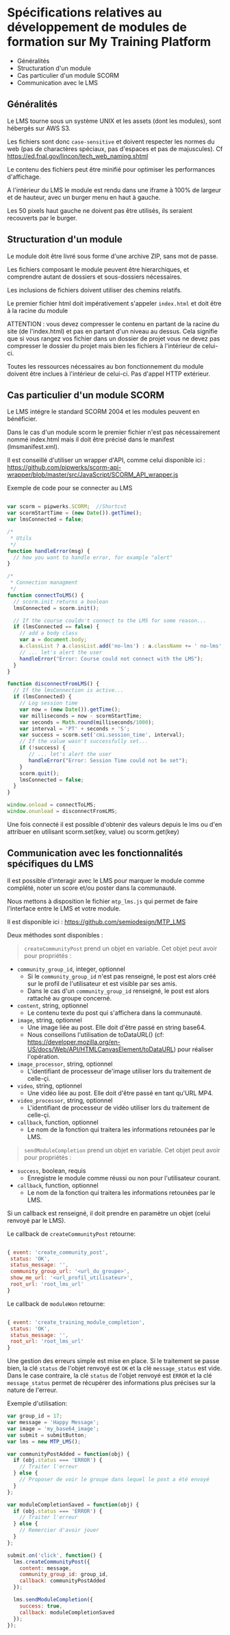 
# Spécifications relatives au développement de modules de formation sur My Training Platform

- Généralités
- Structuration d'un module
- Cas particulier d'un module SCORM
- Communication avec le LMS

## Généralités

Le LMS tourne sous un système UNIX et les assets (dont les modules), sont hébergés sur AWS S3.

Les fichiers sont donc `case-sensitive` et doivent respecter les normes du web (pas de charactères spéciaux, pas d'espaces et pas de majuscules). Cf https://ed.fnal.gov/lincon/tech_web_naming.shtml

Le contenu des fichiers peut être minifié pour optimiser les performances d'affichage.

A l'intérieur du LMS le module est rendu dans une iframe à 100% de largeur et de hauteur, avec un burger menu en haut à gauche.

Les 50 pixels haut gauche ne doivent pas être utilisés, ils seraient recouverts par le burger.


## Structuration d'un module

Le module doit être livré sous forme d'une archive ZIP, sans mot de passe.

Les fichiers composant le module peuvent être hierarchiques, et comprendre autant de dossiers et sous-dossiers nécessaires.

Les inclusions de fichiers doivent utiliser des chemins relatifs.

Le premier fichier html doit impérativement s'appeler `index.html` et doit être à la racine du module

ATTENTION : vous devez compresser le contenu en partant de la racine du site (de l'index.html) et pas en partant d'un niveau au dessus. Cela signifie que si vous rangez vos fichier dans un dossier de projet vous ne devez pas compresser le dossier du projet mais bien les fichiers à l'intérieur de celui-ci.

Toutes les ressources nécessaires au bon fonctionnement du module doivent être inclues à l'intérieur de celui-ci. Pas d'appel HTTP extérieur.


## Cas particulier d'un module SCORM

Le LMS intégre le standard SCORM 2004 et les modules peuvent en bénéficier.

Dans le cas d'un module scorm le premier fichier n'est pas nécessairement nommé index.html mais il doit être précisé dans le manifest (lmsmanifest.xml).

Il est conseillé d'utiliser un wrapper d'API, comme celui disponible ici : https://github.com/pipwerks/scorm-api-wrapper/blob/master/src/JavaScript/SCORM_API_wrapper.js


Exemple de code pour se connecter au LMS

```javascript

var scorm = pipwerks.SCORM;  //Shortcut
var scormStartTime = (new Date()).getTime();
var lmsConnected = false;

/*
 * Utils
 */
function handleError(msg) {
  // how you want to handle error, for example "alert"
}

/*
 * Connection managment
 */
function connectToLMS() {
  // scorm.init returns a boolean
  lmsConnected = scorm.init();

  // If the course couldn't connect to the LMS for some reason...
  if (lmsConnected == false) {
    // add a body class
    var a = document.body;
    a.classList ? a.classList.add('no-lms') : a.className += ' no-lms';
    // ... let's alert the user
    handleError("Error: Course could not connect with the LMS");
  }
}

function disconnectFromLMS() {
  // If the lmsConnection is active...
  if (lmsConnected) {
    // Log session time
    var now = (new Date()).getTime();
    var milliseconds = now - scormStartTime;
    var seconds = Math.round(milliseconds/1000);
    var interval = 'PT' + seconds + 'S';
    var success = scorm.set('cmi.session_time', interval);
    // If the value wasn't successfully set...
    if (!success) {
       // ... let's alert the user
       handleError("Error: Session Time could not be set");
    }
    scorm.quit();
    lmsConnected = false;
  }
}

window.onload = connectToLMS;
window.onunload = disconnectFromLMS;

```

Une fois connecté il est possible d'obtenir des valeurs depuis le lms ou d'en attribuer en utilisant scorm.set(key, value) ou scorm.get(key)

## Communication avec les fonctionnalités spécifiques du LMS

Il est possible d'interagir avec le LMS pour marquer le module comme complété, noter un score et/ou poster dans la communauté.

Nous mettons à disposition le fichier `mtp_lms.js` qui permet de faire l'interface entre le LMS et votre module.

Il est disponible ici : https://github.com/semiodesign/MTP_LMS

Deux méthodes sont disponibles :

> `createCommunityPost` prend un objet en variable. Cet objet peut avoir pour propriétés :

- `community_group_id`, integer, optionnel
  - Si le `community_group_id` n'est pas renseigné, le post est alors créé sur le profil de l'utilisateur et est visible par ses amis.
  - Dans le cas d'un `community_group_id` renseigné, le post est alors rattaché au groupe concerné.
- `content`, string, optionnel
  - Le contenu texte du post qui s'affichera dans la communauté.
- `image`, string, optionnel
  - Une image liée au post. Elle doit d'être passé en string base64.
  - Nous conseillons l'utilisation de toDataURL() (cf: https://developer.mozilla.org/en-US/docs/Web/API/HTMLCanvasElement/toDataURL) pour réaliser l'opération.
- `image_processor`, string, optionnel
  - L'identifiant de processeur de'image utiliser lors du traitement de celle-çi.
- `video`, string, optionnel
  - Une vidéo liée au post. Elle doit d'être passé en tant qu'URL MP4.
- `video_processor`, string, optionnel
  - L'identifiant de processeur de vidéo utiliser lors du traitement de celle-çi.
- `callback`, function, optionnel
  - Le nom de la fonction qui traitera les informations retounées par le LMS.

> `sendModuleCompletion` prend un objet en variable. Cet objet peut avoir pour propriétés :

- `success`, boolean, requis
  - Enregistre le module comme réussi ou non pour l'utilisateur courant.
- `callback`, function, optionnel
  - Le nom de la fonction qui traitera les informations retounées par le LMS.

Si un callback est renseigné, il doit prendre en paramètre un objet (celui renvoyé par le LMS).

Le callback de `createCommunityPost` retourne:

```javascript

{ event: 'create_community_post',
 status: 'OK',
 status_message: '',
 community_group_url: '<url_du_groupe>',
 show_me_url: '<url_profil_utilisateur>',
 root_url: 'root_lms_url'
}

```

Le callback de `moduleWon` retourne:

```javascript

{ event: 'create_training_module_completion',
 status: 'OK',
 status_message: '',
 root_url: 'root_lms_url'
}

```

Une gestion des erreurs simple est mise en place.
Si le traitement se passe bien, la clé `status` de l'objet renvoyé est `OK` et la clé `message_status` est vide.
Dans le case contraire, la clé `status` de l'objet renvoyé est `ERROR` et la clé `message_status` permet de récupérer des informations plus précises sur la nature de l'erreur.

Exemple d'utilisation:

```javascript
var group_id = 17;
var message = 'Happy Message';
var image = 'my_base64_image';
var submit = submitButton;
var lms = new MTP_LMS();

var communityPostAdded = function(obj) {
  if (obj.status === 'ERROR') {
    // Traiter l'erreur
  } else {
    // Proposer de voir le groupe dans lequel le post a été envoyé
  }
};

var moduleCompletionSaved = function(obj) {
  if (obj.status === 'ERROR') {
    // Traiter l'erreur
  } else {
    // Remercier d'avoir jouer
  }
};

submit.on('click', function() {
  lms.createCommunityPost({
    content: message,
    community_group_id: group_id,
    callback: communityPostAdded
  });

  lms.sendModuleCompletion({
    success: true,
    callback: moduleCompletionSaved
  });
});

```
